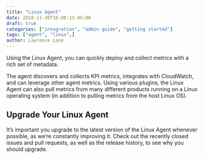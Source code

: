 ```yaml
---
title: "Linux Agent"
date: 2018-11-30T16:08:13-05:00
draft: true
categories: ["integration", "admin guide", "getting started"]
tags: ["agent", "linux",]
author: Lawrence Lane
---
```

Using the Linux Agent, you can quickly deploy and collect metrics with a rich set of metadata.

The agent discovers and collects KPI metrics, integrates with CloudWatch, and can leverage other agent metrics. Using various plugins, the Linux Agent can also pull metrics from many different products running on a Linux operating system (in addition to pulling metrics from the host Linux OS).

## Upgrade Your Linux Agent
It’s important you upgrade to the latest version of the Linux Agent whenever possible, as we’re constantly improving it. Check out the recently closed issues and pull requests, as well as the release history, to see why you should upgrade.
